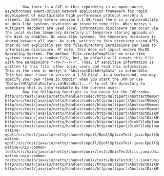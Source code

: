 
            Now there is a CVE in this repo:Netty is an open-source, asynchronous event-driven network application framework for rapid development of maintainable high performance protocol servers & clients. In Netty before version 4.1.59.Final there is a vulnerability on Unix-like systems involving an insecure temp file. When netty\'s multipart decoders are used local information disclosure can occur via the local system temporary directory if temporary storing uploads on the disk is enabled. On unix-like systems, the temporary directory is shared between all user. As such, writing to this directory using APIs that do not explicitly set the file/directory permissions can lead to information disclosure. Of note, this does not impact modern MacOS Operating Systems. The method "File.createTempFile" on unix-like systems creates a random file, but, by default will create this file with the permissions "-rw-r--r--". Thus, if sensitive information is written to this file, other local users can read this information. This is the case in netty\'s "AbstractDiskHttpData" is vulnerable. This has been fixed in version 4.1.59.Final. As a workaround, one may specify your own "java.io.tmpdir" when you start the JVM or use "DefaultHttpDataFactory.setBaseDir(...)" to set the directory to something that is only readable by the current user..
            Now the following functions is the cause for the CVE:codec-http/src/test/java/io/netty/handler/codec/http/multipart/AbstractMemoryHttpDataTest.java:AbstractMemoryHttpDataTest::testRenameTo();codec-http/src/test/java/io/netty/handler/codec/http/multipart/AbstractMemoryHttpDataTest.java:AbstractMemoryHttpDataTest::testRenameTo();codec-http/src/test/java/io/netty/handler/codec/http/multipart/AbstractMemoryHttpDataTest.java:AbstractMemoryHttpDataTest::testSetContentFromFile();codec-http/src/test/java/io/netty/handler/codec/http/multipart/AbstractMemoryHttpDataTest.java:AbstractMemoryHttpDataTest::testSetContentFromFile();codec-http/src/main/java/io/netty/handler/codec/http/multipart/AbstractDiskHttpData.java:AbstractDiskHttpData::tempFile();codec-http/src/main/java/io/netty/handler/codec/http/multipart/AbstractDiskHttpData.java:AbstractDiskHttpData::tempFile();codec-http/src/test/java/io/netty/handler/codec/http/multipart/DiskFileUploadTest.java:DiskFileUploadTest::setSetContentFromFileExceptionally();codec-http/src/test/java/io/netty/handler/codec/http/multipart/DiskFileUploadTest.java:DiskFileUploadTest::setSetContentFromFileExceptionally();transport-native-epoll/src/test/java/io/netty/channel/epoll/EpollSpliceTest.java:EpollSpliceTest::spliceToFile();transport-native-epoll/src/test/java/io/netty/channel/epoll/EpollSpliceTest.java:EpollSpliceTest::spliceToFile();handler/src/test/java/io/netty/handler/traffic/FileRegionThrottleTest.java:FileRegionThrottleTest::beforeClass();handler/src/test/java/io/netty/handler/traffic/FileRegionThrottleTest.java:FileRegionThrottleTest::beforeClass();transport-native-unix-common-tests/src/main/java/io/netty/channel/unix/tests/UnixTestUtils.java:UnixTestUtils::newSocketAddress();transport-native-unix-common-tests/src/main/java/io/netty/channel/unix/tests/UnixTestUtils.java:UnixTestUtils::newSocketAddress();common/src/main/java/io/netty/util/internal/PlatformDependent.java:PlatformDependent::createTempFile();transport/src/test/java/io/netty/channel/DefaultFileRegionTest.java:DefaultFileRegionTest::newFile();transport/src/test/java/io/netty/channel/DefaultFileRegionTest.java:DefaultFileRegionTest::newFile();common/src/main/java/io/netty/util/internal/NativeLibraryLoader.java:NativeLibraryLoader::load();common/src/main/java/io/netty/util/internal/NativeLibraryLoader.java:NativeLibraryLoader::load();buffer/src/test/java/io/netty/buffer/ReadOnlyDirectByteBufferBufTest.java:ReadOnlyDirectByteBufferBufTest::testWrapMemoryMapped();buffer/src/test/java/io/netty/buffer/ReadOnlyDirectByteBufferBufTest.java:ReadOnlyDirectByteBufferBufTest::testWrapMemoryMapped();handler/src/main/java/io/netty/handler/ssl/util/SelfSignedCertificate.java:SelfSignedCertificate::newSelfSignedCertificate();handler/src/main/java/io/netty/handler/ssl/util/SelfSignedCertificate.java:SelfSignedCertificate::newSelfSignedCertificate();testsuite/src/main/java/io/netty/testsuite/transport/socket/SocketFileRegionTest.java:SocketFileRegionTest::testFileRegion0();testsuite/src/main/java/io/netty/testsuite/transport/socket/SocketFileRegionTest.java:SocketFileRegionTest::testFileRegion0();testsuite/src/main/java/io/netty/testsuite/transport/socket/SocketFileRegionTest.java:SocketFileRegionTest::testFileRegionCountLargerThenFile();testsuite/src/main/java/io/netty/testsuite/transport/socket/SocketFileRegionTest.java:SocketFileRegionTest::testFileRegionCountLargerThenFile();codec-http/src/test/java/io/netty/handler/codec/http/multipart/AbstractDiskHttpDataTest.java:AbstractDiskHttpDataTest::testGetChunk();codec-http/src/test/java/io/netty/handler/codec/http/multipart/AbstractDiskHttpDataTest.java:AbstractDiskHttpDataTest::testGetChunk();buffer/src/test/java/io/netty/buffer/AbstractByteBufTest.java:AbstractByteBufTest::testGetBytesAndSetBytesWithFileChannel();buffer/src/test/java/io/netty/buffer/AbstractByteBufTest.java:AbstractByteBufTest::testGetBytesAndSetBytesWithFileChannel();buffer/src/test/java/io/netty/buffer/AbstractByteBufTest.java:AbstractByteBufTest::testReadBytesAndWriteBytesWithFileChannel();buffer/src/test/java/io/netty/buffer/AbstractByteBufTest.java:AbstractByteBufTest::testReadBytesAndWriteBytesWithFileChannel();
            